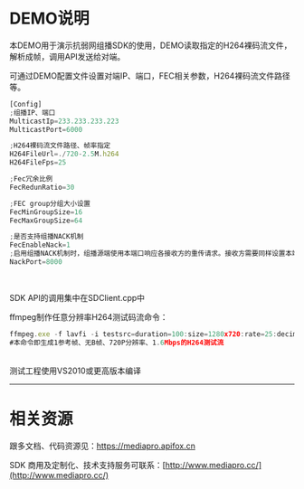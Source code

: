 ﻿# DEMO说明
本DEMO用于演示抗弱网组播SDK的使用，DEMO读取指定的H264裸码流文件，解析成帧，调用API发送给对端。<br>

可通过DEMO配置文件设置对端IP、端口，FEC相关参数，H264裸码流文件路径等。


```js
[Config]
;组播IP、端口
MulticastIp=233.233.233.223
MulticastPort=6000

;H264裸码流文件路径、帧率指定
H264FileUrl=./720-2.5M.h264
H264FileFps=25

;Fec冗余比例
FecRedunRatio=30

;FEC group分组大小设置
FecMinGroupSize=16
FecMaxGroupSize=64

;是否支持组播NACK机制
FecEnableNack=1
;启用组播NACK机制时，组播源端使用本端口响应各接收方的重传请求。接收方需要同样设置本端口值
NackPort=8000
```
<br>

SDK API的调用集中在SDClient.cpp中
<br>


ffmpeg制作任意分辨率H264测试码流命令：

```js
ffmpeg.exe -f lavfi -i testsrc=duration=100:size=1280x720:rate=25:decimals=2 -pix_fmt yuv420p -vcodec libx264  -profile:v high -x264opts force-cfr:fps=25:keyint=50:min-keyint=1:ref=1:bitrate=1600:bframes=0  -t 30  -y  output.h264
#本命令即生成1参考帧、无B帧、720P分辨率、1.6Mbps的H264测试流
```
<br>
测试工程使用VS2010或更高版本编译



---

# 相关资源
跟多文档、代码资源见：https://mediapro.apifox.cn

SDK 商用及定制化、技术支持服务可联系：[http://www.mediapro.cc/](http://www.mediapro.cc/)

